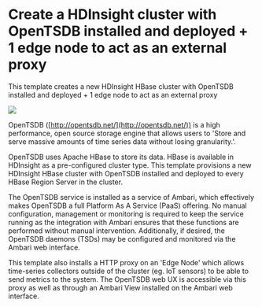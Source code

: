 # Create a HDInsight cluster with OpenTSDB installed and deployed + 1 edge node to act as an external proxy

This template creates a new HDInsight HBase cluster with OpenTSDB installed and deployed + 1 edge node to act as an external proxy

<a href="https://portal.azure.com/#create/Microsoft.Template/uri/https%3A%2F%2Fraw.githubusercontent.com%2Fhdinsight%2FIaas-Applications%2Fmaster%2FOpenTSDB%2Fazuredeploy.json">
    <img src="http://azuredeploy.net/deploybutton.png"/>
</a>

OpenTSDB ([http://opentsdb.net/](http://opentsdb.net/)) is a high performance, open source storage engine that allows users to 'Store and serve massive amounts of time series data without losing granularity.'.

OpenTSDB uses Apache HBase to store its data. HBase is available in HDInsight as a pre-configured cluster type. This template provisions a new HDInsight HBase cluster with OpenTSDB installed and deployed to every HBase Region Server in the cluster. 

The OpenTSDB service is installed as a service of Ambari, which effectively makes OpenTSDB a full Platform As A Service (PaaS) offering. No manual configuration, management or monitoring is required to keep the service running as the integration with Ambari ensures that these functions are performed without manual intervention. Additionally, if desired, the OpenTSDB daemons (TSDs) may be configured and monitored via the Ambari web interface.

This template also installs a HTTP proxy on an 'Edge Node' which allows time-series collectors outside of the cluster (eg. IoT sensors) to be able to send metrics to the system. The OpenTSDB web UX is accessible via this proxy as well as through an Ambari View installed on the Ambari web interface.
